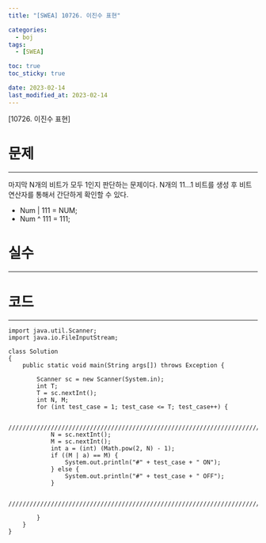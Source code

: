 ```yaml
---
title: "[SWEA] 10726. 이진수 표현"

categories:
  - boj
tags:
  - [SWEA]

toc: true
toc_sticky: true

date: 2023-02-14
last_modified_at: 2023-02-14
---
```


[10726. 이진수 표현]

# 문제

---

마지막 N개의 비트가 모두 1인지 판단하는 문제이다. N개의 11...1 비트를 생성 후 비트 연산자를 통해서 간단하게 확인할 수 있다.

- Num | 111 = NUM;
- Num ^ 111 = 111;

# 실수

---

# 코드

---

```
import java.util.Scanner;
import java.io.FileInputStream;

class Solution
{
	public static void main(String args[]) throws Exception {

        Scanner sc = new Scanner(System.in);
        int T;
        T = sc.nextInt();
        int N, M;
        for (int test_case = 1; test_case <= T; test_case++) {

            /////////////////////////////////////////////////////////////////////////////////////////////
            N = sc.nextInt();
            M = sc.nextInt();
            int a = (int) (Math.pow(2, N) - 1);
            if ((M | a) == M) {
                System.out.println("#" + test_case + " ON");
            } else {
                System.out.println("#" + test_case + " OFF");
            }

            /////////////////////////////////////////////////////////////////////////////////////////////

        }
    }
}
```
